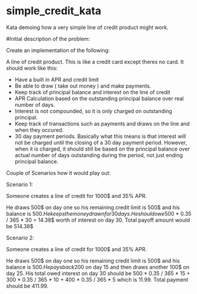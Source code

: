 # simple_credit_kata
Kata demoing how a very simple line of credit product might work.


#Initial description of the problem:

Create an implementation of the following:

A line of credit product.  This is like a credit card except theres no card.
It should work like this:

  - Have a built in APR and credit limit
  - Be able to draw ( take out money ) and make payments.
  - Keep track of principal balance and interest on the line of credit
  - APR Calculation based on the outstanding principal balance over real number of days.
  - Interest is not compounded, so it is only charged on outstanding principal.
  - Keep track of transactions such as payments and draws on the line and when
    they occured.
  - 30 day payment periods.  Basically what this means is that interest will not be
    charged until the closing of a 30 day payment period.  However, when it is charged,
    it should still be based on the principal balance over actual number of days outstanding
    during the period, not just ending principal balance.

Couple of Scenarios how it would play out:

Scenario 1:

Someone creates a line of credit for 1000$ and 35% APR.

He draws 500$ on day one so his remaining credit limit is 500$ and his balance is 500$.  
He keeps the money drawn for 30 days.  He should owe 500$ * 0.35 / 365 * 30 = 14.38$ worth
of interest on day 30.  Total payoff amount would be 514.38$

Scenario 2:

Someone creates a line of credit for 1000$ and 35% APR.

He draws 500$ on day one so his remaining credit limit is 500$ and his balance is 500$.
He pays back 200$ on day 15 and then draws another 100$ on day 25.  His total owed interest on
day 30 should be 500 * 0.35 / 365 * 15 + 300 * 0.35 / 365 * 10 + 400 * 0.35 / 365 * 5  which is
11.99.  Total payment should be 411.99.
